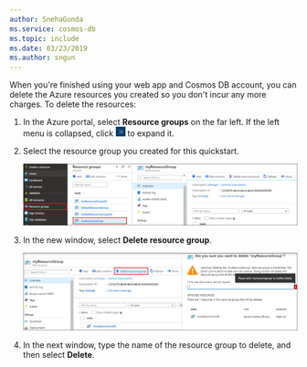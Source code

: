 ```yaml
---
author: SnehaGunda
ms.service: cosmos-db
ms.topic: include
ms.date: 03/23/2019
ms.author: sngun
---
```

When you're finished using your web app and Cosmos DB account, you can delete the Azure resources you created so you don't incur any more charges. To delete the resources:

1. In the Azure portal, select **Resource groups** on the far left. If the left menu is collapsed, click ![Expand button](./media/cosmos-db-delete-resource-group/expand.png) to expand it.

2. Select the resource group you created for this quickstart.  

   ![Metrics in the Azure portal](./media/cosmos-db-delete-resource-group/delete-resources-select.png)

2. In the new window, select **Delete resource group**.

   ![Metrics in the Azure portal](./media/cosmos-db-delete-resource-group/delete-resources.png)   

3. In the next window, type the name of the resource group to delete, and then select **Delete**.

